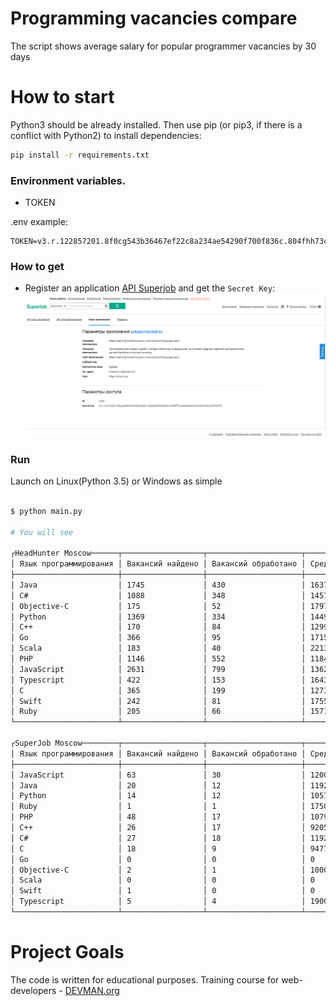 # Programming vacancies compare

The script shows average salary for popular programmer vacancies by 30 days

# How to start

Python3 should be already installed. Then use pip (or pip3, if there is a conflict with Python2) to install dependencies:

```bash
pip install -r requirements.txt
```

### Environment variables.

- TOKEN


.env example:

```
TOKEN=v3.r.122857201.8f0cg543b36467ef22c8a234ae54290f700f836c.804fhh73cce5e8hgyr7n5c2397cgtracf570b7f2
```
### How to get

* Register an application [API Superjob](https://api.superjob.ru/) and get the `Secret Key`:
![](api_superjob_settings.png)


### Run

Launch on Linux(Python 3.5) or Windows as simple

```bash

$ python main.py

# You will see

┌HeadHunter Moscow──────┬──────────────────┬─────────────────────┬──────────────────┐
│ Язык программирования │ Вакансий найдено │ Вакансий обработано │ Средняя зарплата │
├───────────────────────┼──────────────────┼─────────────────────┼──────────────────┤
│ Java                  │ 1745             │ 430                 │ 163728           │
│ C#                    │ 1088             │ 348                 │ 145706           │
│ Objective-C           │ 175              │ 52                  │ 179730           │
│ Python                │ 1369             │ 334                 │ 144901           │
│ C++                   │ 170              │ 84                  │ 129965           │
│ Go                    │ 366              │ 95                  │ 171563           │
│ Scala                 │ 183              │ 40                  │ 221327           │
│ PHP                   │ 1146             │ 552                 │ 118483           │
│ JavaScript            │ 2631             │ 799                 │ 136277           │
│ Typescript            │ 422              │ 153                 │ 164365           │
│ C                     │ 365              │ 199                 │ 127320           │
│ Swift                 │ 242              │ 81                  │ 175555           │
│ Ruby                  │ 205              │ 66                  │ 157121           │
└───────────────────────┴──────────────────┴─────────────────────┴──────────────────┘

┌SuperJob Moscow────────┬──────────────────┬─────────────────────┬──────────────────┐
│ Язык программирования │ Вакансий найдено │ Вакансий обработано │ Средняя зарплата │
├───────────────────────┼──────────────────┼─────────────────────┼──────────────────┤
│ JavaScript            │ 63               │ 30                  │ 120066           │
│ Java                  │ 20               │ 12                  │ 119220           │
│ Python                │ 14               │ 12                  │ 105778           │
│ Ruby                  │ 1                │ 1                   │ 175000           │
│ PHP                   │ 48               │ 17                  │ 107908           │
│ C++                   │ 26               │ 17                  │ 92056            │
│ C#                    │ 27               │ 18                  │ 119286           │
│ C                     │ 18               │ 9                   │ 94774            │
│ Go                    │ 0                │ 0                   │ 0                │
│ Objective-C           │ 2                │ 1                   │ 100000           │
│ Scala                 │ 0                │ 0                   │ 0                │
│ Swift                 │ 1                │ 0                   │ 0                │
│ Typescript            │ 5                │ 4                   │ 190000           │
└───────────────────────┴──────────────────┴─────────────────────┴──────────────────┘

```

# Project Goals

The code is written for educational purposes. Training course for web-developers - [DEVMAN.org](https://devman.org)
